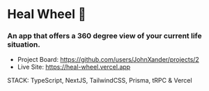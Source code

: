 # Heal Wheel 🌱

### An app that offers a 360 degree view of your current life situation.

- Project Board: https://github.com/users/JohnXander/projects/2
- Live Site: https://heal-wheel.vercel.app

STACK: TypeScript, NextJS, TailwindCSS, Prisma, tRPC & Vercel